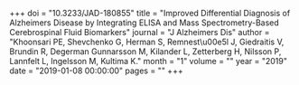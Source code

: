 +++
doi = "10.3233/JAD-180855"
title = "Improved Differential Diagnosis of Alzheimers Disease by Integrating ELISA and Mass Spectrometry-Based Cerebrospinal Fluid Biomarkers"
journal = "J Alzheimers Dis"
author = "Khoonsari PE, Shevchenko G, Herman S, Remnest\u00e5l J, Giedraitis V, Brundin R, Degerman Gunnarsson M, Kilander L, Zetterberg H, Nilsson P, Lannfelt L, Ingelsson M, Kultima K."
month = "1"
volume = ""
year = "2019"
date = "2019-01-08 00:00:00"
pages = ""
+++

